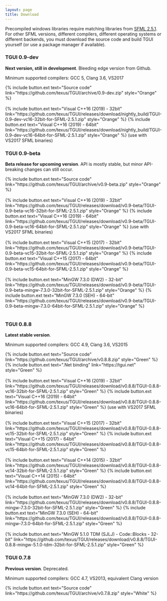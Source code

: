 ```yaml
---
layout: page
title: Download
---
```


Precompiled windows libraries require matching libraries from [SFML 2.5.1](https://www.sfml-dev.org/download/sfml/2.5.1/). For other SFML versions, different compilers, different operating systems or different backends, you must download the source code and build TGUI yourself (or use a package manager if available).


### TGUI 0.9-dev
**Next version, still in development**. Bleeding edge version from Github.

Minimum supported compilers: GCC 5, Clang 3.6, VS2017
<p>
  {% include button.ext text="Source code" link="https://github.com/texus/TGUI/archive/0.9-dev.zip" style="Orange" %}<br><br>
  {% include button.ext text="Visual C++16 (2019) - 32bit" link="https://github.com/texus/TGUI/releases/download/nightly_build/TGUI-0.9-dev-vc16-32bit-for-SFML-2.5.1.zip" style="Orange" %}
  {% include button.ext text="Visual C++16 (2019) - 64bit" link="https://github.com/texus/TGUI/releases/download/nightly_build/TGUI-0.9-dev-vc16-64bit-for-SFML-2.5.1.zip" style="Orange" %} (use with VS2017 SFML binaries)
</p>

### TGUI 0.9-beta
**Beta release for upcoming version**. API is mostly stable, but minor API-breaking changes can still occur.

<p>
  {% include button.ext text="Source code" link="https://github.com/texus/TGUI/archive/v0.9-beta.zip" style="Orange" %}<br><br>
  {% include button.ext text="Visual C++16 (2019) - 32bit" link="https://github.com/texus/TGUI/releases/download/v0.9-beta/TGUI-0.9-beta-vc16-32bit-for-SFML-2.5.1.zip" style="Orange" %}
  {% include button.ext text="Visual C++16 (2019) - 64bit" link="https://github.com/texus/TGUI/releases/download/v0.9-beta/TGUI-0.9-beta-vc16-64bit-for-SFML-2.5.1.zip" style="Orange" %} (use with VS2017 SFML binaries)<br><br>
  {% include button.ext text="Visual C++15 (2017) - 32bit" link="https://github.com/texus/TGUI/releases/download/v0.9-beta/TGUI-0.9-beta-vc15-32bit-for-SFML-2.5.1.zip" style="Orange" %}
  {% include button.ext text="Visual C++15 (2017) - 64bit" link="https://github.com/texus/TGUI/releases/download/v0.9-beta/TGUI-0.9-beta-vc15-64bit-for-SFML-2.5.1.zip" style="Orange" %}<br><br>
  {% include button.ext text="MinGW 7.3.0 (DW2) - 32-bit" link="https://github.com/texus/TGUI/releases/download/v0.9-beta/TGUI-0.9-beta-mingw-7.3.0-32bit-for-SFML-2.5.1.zip" style="Orange" %}
  {% include button.ext text="MinGW 7.3.0 (SEH) - 64-bit" link="https://github.com/texus/TGUI/releases/download/v0.9-beta/TGUI-0.9-beta-mingw-7.3.0-64bit-for-SFML-2.5.1.zip" style="Orange" %}<br><br>
</p>

### TGUI 0.8.8
**Latest stable version**.

Minimum supported compilers: GCC 4.9, Clang 3.6, VS2015
<p>
  {% include button.ext text="Source code" link="https://github.com/texus/TGUI/archive/v0.8.8.zip" style="Green" %}
  {% include button.ext text=".Net binding" link="https://tgui.net" style="Green" %}<br><br>
  {% include button.ext text="Visual C++16 (2019) - 32bit" link="https://github.com/texus/TGUI/releases/download/v0.8.8/TGUI-0.8.8-vc16-32bit-for-SFML-2.5.1.zip" style="Green" %}
  {% include button.ext text="Visual C++16 (2019) - 64bit" link="https://github.com/texus/TGUI/releases/download/v0.8.8/TGUI-0.8.8-vc16-64bit-for-SFML-2.5.1.zip" style="Green" %} (use with VS2017 SFML binaries)<br><br>
  {% include button.ext text="Visual C++15 (2017) - 32bit" link="https://github.com/texus/TGUI/releases/download/v0.8.8/TGUI-0.8.8-vc15-32bit-for-SFML-2.5.1.zip" style="Green" %}
  {% include button.ext text="Visual C++15 (2017) - 64bit" link="https://github.com/texus/TGUI/releases/download/v0.8.8/TGUI-0.8.8-vc15-64bit-for-SFML-2.5.1.zip" style="Green" %}<br><br>
  {% include button.ext text="Visual C++14 (2015) - 32bit" link="https://github.com/texus/TGUI/releases/download/v0.8.8/TGUI-0.8.8-vc14-32bit-for-SFML-2.5.1.zip" style="Green" %}
  {% include button.ext text="Visual C++14 (2015) - 64bit" link="https://github.com/texus/TGUI/releases/download/v0.8.8/TGUI-0.8.8-vc14-64bit-for-SFML-2.5.1.zip" style="Green" %}<br><br>
  {% include button.ext text="MinGW 7.3.0 (DW2) - 32-bit" link="https://github.com/texus/TGUI/releases/download/v0.8.8/TGUI-0.8.8-mingw-7.3.0-32bit-for-SFML-2.5.1.zip" style="Green" %}
  {% include button.ext text="MinGW 7.3.0 (SEH) - 64-bit" link="https://github.com/texus/TGUI/releases/download/v0.8.8/TGUI-0.8.8-mingw-7.3.0-64bit-for-SFML-2.5.1.zip" style="Green" %}<br><br>
  {% include button.ext text="MinGW 5.1.0 TDM (SJLJ) - Code::Blocks - 32-bit" link="https://github.com/texus/TGUI/releases/download/v0.8.8/TGUI-0.8.8-mingw-5.1.0-tdm-32bit-for-SFML-2.5.1.zip" style="Green" %}
</p>


### TGUI 0.7.8
**Previous version**. Deprecated.

Minimum supported compilers: GCC 4.7, VS2013, equivalent Clang version
<p>
  {% include button.ext text="Source code" link="https://github.com/texus/TGUI/archive/v0.7.8.zip" style="White" %}<br><br>
</p>

